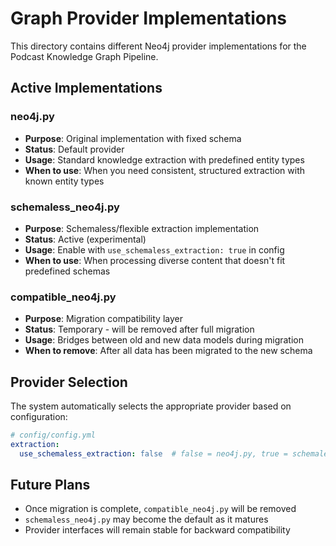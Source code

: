 # Graph Provider Implementations

This directory contains different Neo4j provider implementations for the Podcast Knowledge Graph Pipeline.

## Active Implementations

### neo4j.py
- **Purpose**: Original implementation with fixed schema
- **Status**: Default provider
- **Usage**: Standard knowledge extraction with predefined entity types
- **When to use**: When you need consistent, structured extraction with known entity types

### schemaless_neo4j.py
- **Purpose**: Schemaless/flexible extraction implementation
- **Status**: Active (experimental)
- **Usage**: Enable with `use_schemaless_extraction: true` in config
- **When to use**: When processing diverse content that doesn't fit predefined schemas

### compatible_neo4j.py
- **Purpose**: Migration compatibility layer
- **Status**: Temporary - will be removed after full migration
- **Usage**: Bridges between old and new data models during migration
- **When to remove**: After all data has been migrated to the new schema

## Provider Selection

The system automatically selects the appropriate provider based on configuration:

```yaml
# config/config.yml
extraction:
  use_schemaless_extraction: false  # false = neo4j.py, true = schemaless_neo4j.py
```

## Future Plans

- Once migration is complete, `compatible_neo4j.py` will be removed
- `schemaless_neo4j.py` may become the default as it matures
- Provider interfaces will remain stable for backward compatibility